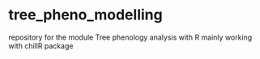 # tree_pheno_modelling
repository for the module Tree phenology analysis with R
mainly working with chillR package
